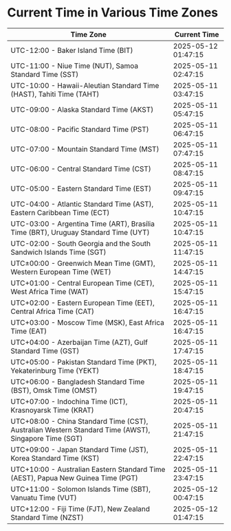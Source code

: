 # Current Time in Various Time Zones

| Time Zone | Current Time |
|-----------|--------------|
| UTC-12:00 - Baker Island Time (BIT) | 2025-05-12 01:47:15 |
| UTC-11:00 - Niue Time (NUT), Samoa Standard Time (SST) | 2025-05-11 02:47:15 |
| UTC-10:00 - Hawaii-Aleutian Standard Time (HAST), Tahiti Time (TAHT) | 2025-05-11 03:47:15 |
| UTC-09:00 - Alaska Standard Time (AKST) | 2025-05-11 05:47:15 |
| UTC-08:00 - Pacific Standard Time (PST) | 2025-05-11 06:47:15 |
| UTC-07:00 - Mountain Standard Time (MST) | 2025-05-11 07:47:15 |
| UTC-06:00 - Central Standard Time (CST) | 2025-05-11 08:47:15 |
| UTC-05:00 - Eastern Standard Time (EST) | 2025-05-11 09:47:15 |
| UTC-04:00 - Atlantic Standard Time (AST), Eastern Caribbean Time (ECT) | 2025-05-11 10:47:15 |
| UTC-03:00 - Argentina Time (ART), Brasília Time (BRT), Uruguay Standard Time (UYT) | 2025-05-11 10:47:15 |
| UTC-02:00 - South Georgia and the South Sandwich Islands Time (SGT) | 2025-05-11 11:47:15 |
| UTC±00:00 - Greenwich Mean Time (GMT), Western European Time (WET) | 2025-05-11 14:47:15 |
| UTC+01:00 - Central European Time (CET), West Africa Time (WAT) | 2025-05-11 15:47:15 |
| UTC+02:00 - Eastern European Time (EET), Central Africa Time (CAT) | 2025-05-11 16:47:15 |
| UTC+03:00 - Moscow Time (MSK), East Africa Time (EAT) | 2025-05-11 16:47:15 |
| UTC+04:00 - Azerbaijan Time (AZT), Gulf Standard Time (GST) | 2025-05-11 17:47:15 |
| UTC+05:00 - Pakistan Standard Time (PKT), Yekaterinburg Time (YEKT) | 2025-05-11 18:47:15 |
| UTC+06:00 - Bangladesh Standard Time (BST), Omsk Time (OMST) | 2025-05-11 19:47:15 |
| UTC+07:00 - Indochina Time (ICT), Krasnoyarsk Time (KRAT) | 2025-05-11 20:47:15 |
| UTC+08:00 - China Standard Time (CST), Australian Western Standard Time (AWST), Singapore Time (SGT) | 2025-05-11 21:47:15 |
| UTC+09:00 - Japan Standard Time (JST), Korea Standard Time (KST) | 2025-05-11 22:47:15 |
| UTC+10:00 - Australian Eastern Standard Time (AEST), Papua New Guinea Time (PGT) | 2025-05-11 23:47:15 |
| UTC+11:00 - Solomon Islands Time (SBT), Vanuatu Time (VUT) | 2025-05-12 00:47:15 |
| UTC+12:00 - Fiji Time (FJT), New Zealand Standard Time (NZST) | 2025-05-12 01:47:15 |
